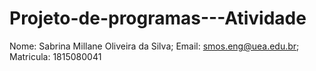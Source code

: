 # Projeto-de-programas---Atividade


Nome: Sabrina Millane Oliveira da Silva;
Email: smos.eng@uea.edu.br;
Matricula: 1815080041
